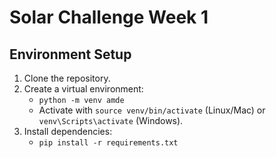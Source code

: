 # Solar Challenge Week 1

## Environment Setup
1. Clone the repository.
2. Create a virtual environment:
   - `python -m venv amde`
   - Activate with `source venv/bin/activate` (Linux/Mac) or `venv\Scripts\activate` (Windows).
3. Install dependencies:
   - `pip install -r requirements.txt`
  
